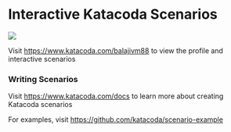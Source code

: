 # Interactive Katacoda Scenarios

[![](http://shields.katacoda.com/katacoda/balajivm88/count.svg)](https://www.katacoda.com/balajivm88 "Get your profile on Katacoda.com")

Visit https://www.katacoda.com/balajivm88 to view the profile and interactive scenarios

### Writing Scenarios
Visit https://www.katacoda.com/docs to learn more about creating Katacoda scenarios

For examples, visit https://github.com/katacoda/scenario-example
